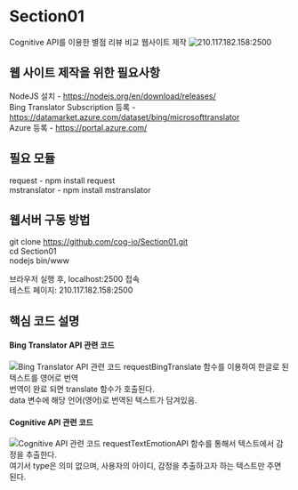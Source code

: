 # Section01
Cognitive API를 이용한 별점 리뷰 비교 웹사이트 제작
![210.117.182.158:2500](https://raw.githubusercontent.com/cog-io/Section01/master/images/page.PNG)

## 웹 사이트 제작을 위한 필요사항
NodeJS 설치 - https://nodejs.org/en/download/releases/ <br>
Bing Translator Subscription 등록 - https://datamarket.azure.com/dataset/bing/microsofttranslator <br>
Azure 등록 - https://portal.azure.com/ <br>

## 필요 모듈
request - npm install request<br>
mstranslator - npm install mstranslator

## 웹서버 구동 방법
git clone https://github.com/cog-io/Section01.git <br>
cd Section01 <br>
nodejs bin/www <br>

브라우저 실행 후, localhost:2500 접속 <br>
테스트 페이지: 210.117.182.158:2500

## 핵심 코드 설명
#### Bing Translator API 관련 코드
![Bing Translator API 관련 코드](https://raw.githubusercontent.com/cog-io/Section01/master/images/Bing%20Translator.PNG) 
requestBingTranslate 함수를 이용하여 한글로 된 텍스트를 영어로 번역<br>
번역이 완료 되면 translate 함수가 호출된다.<br>
data 변수에 해당 언어(영어)로 번역된 텍스트가 담겨있음.

#### Cognitive API 관련 코드
![Cognitive API 관련 코드](https://raw.githubusercontent.com/cog-io/Section01/master/images/Cognitive%20API.PNG)
requestTextEmotionAPI 함수를 통해서 텍스트에서 감정을 추출한다.<br>
여기서 type은 의미 없으며, 사용자의 아이디, 감정을 추출하고자 하는 텍스트만 주면 된다.<br>

